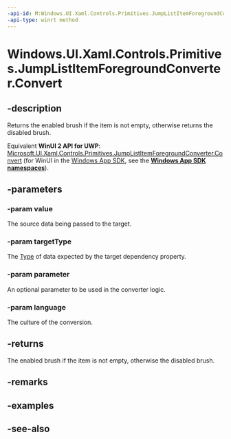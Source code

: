```yaml
---
-api-id: M:Windows.UI.Xaml.Controls.Primitives.JumpListItemForegroundConverter.Convert(System.Object,Windows.UI.Xaml.Interop.TypeName,System.Object,System.String)
-api-type: winrt method
---
```


<!-- Method syntax
public object Convert(System.Object value, Windows.UI.Xaml.Interop.TypeName targetType, System.Object parameter, System.String language)
-->

# Windows.UI.Xaml.Controls.Primitives.JumpListItemForegroundConverter.Convert

## -description
Returns the enabled brush if the item is not empty, otherwise returns the disabled brush.

Equivalent **WinUI 2 API for UWP**: [Microsoft.UI.Xaml.Controls.Primitives.JumpListItemForegroundConverter.Convert](/windows/winui/api/microsoft.ui.xaml.controls.primitives.jumplistitemforegroundconverter.convert) (for WinUI in the [Windows App SDK](/windows/apps/windows-app-sdk/), see the **[Windows App SDK namespaces](/windows/windows-app-sdk/api/winrt/)**).

## -parameters
### -param value
The source data being passed to the target.

### -param targetType
The [Type](../windows.ui.xaml.interop/typename.md) of data expected by the target dependency property.

### -param parameter
An optional parameter to be used in the converter logic.

### -param language
The culture of the conversion.

## -returns
The enabled brush if the item is not empty, otherwise the disabled brush.

## -remarks

## -examples

## -see-also
